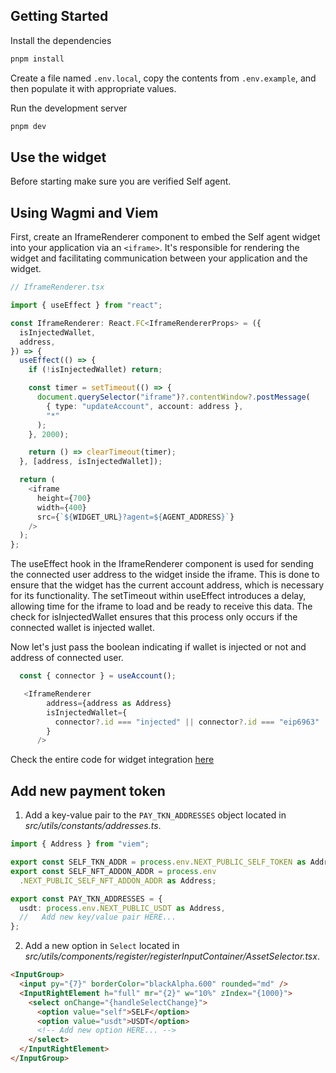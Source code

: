 ## Getting Started

Install the dependencies

```bash
pnpm install
```

Create a file named `.env.local`, copy the contents from `.env.example`, and then populate it with appropriate values.

Run the development server

```bash
pnpm dev
```

## Use the widget

Before starting make sure you are verified Self agent.

## Using Wagmi and Viem

First, create an IframeRenderer component to embed the Self agent widget into your application via an `<iframe>`. It's responsible for rendering the widget and facilitating communication between your application and the widget.

```typescript
// IframeRenderer.tsx

import { useEffect } from "react";

const IframeRenderer: React.FC<IframeRendererProps> = ({
  isInjectedWallet,
  address,
}) => {
  useEffect(() => {
    if (!isInjectedWallet) return;

    const timer = setTimeout(() => {
      document.querySelector("iframe")?.contentWindow?.postMessage(
        { type: "updateAccount", account: address },
        "*"
      );
    }, 2000);

    return () => clearTimeout(timer);
  }, [address, isInjectedWallet]);

  return (
    <iframe
      height={700}
      width={400}
      src={`${WIDGET_URL}?agent=${AGENT_ADDRESS}`}
    />
  );
};
```

The useEffect hook in the IframeRenderer component is used for sending the connected user address to the widget inside the iframe. This is done to ensure that the widget has the current account address, which is necessary for its functionality. The setTimeout within useEffect introduces a delay, allowing time for the iframe to load and be ready to receive this data. The check for isInjectedWallet ensures that this process only occurs if the connected wallet is injected wallet.

Now let's just pass the boolean indicating if wallet is injected or not and address of connected user.

```typescript
  const { connector } = useAccount();

   <IframeRenderer
        address={address as Address}
        isInjectedWallet={
          connector?.id === "injected" || connector?.id === "eip6963"
        }
      />
```

Check the entire code for widget integration [here](https://github.com/selfcrypto/self-examples/tree/main/agent-widget-integration/wagmi-viem)

## Add new payment token

1. Add a key-value pair to the `PAY_TKN_ADDRESSES` object located in _src/utils/constants/addresses.ts_.

```typescript
import { Address } from "viem";

export const SELF_TKN_ADDR = process.env.NEXT_PUBLIC_SELF_TOKEN as Address;
export const SELF_NFT_ADDON_ADDR = process.env
  .NEXT_PUBLIC_SELF_NFT_ADDON_ADDR as Address;

export const PAY_TKN_ADDRESSES = {
  usdt: process.env.NEXT_PUBLIC_USDT as Address,
  //   Add new key/value pair HERE...
};
```

2. Add a new option in `Select` located in _src/utils/components/register/registerInputContainer/AssetSelector.tsx_.

```html
<InputGroup>
  <input py="{7}" borderColor="blackAlpha.600" rounded="md" />
  <InputRightElement h="full" mr="{2}" w="10%" zIndex="{1000}">
    <select onChange="{handleSelectChange}">
      <option value="self">SELF</option>
      <option value="usdt">USDT</option>
      <!-- Add new option HERE... -->
    </select>
  </InputRightElement>
</InputGroup>
```
